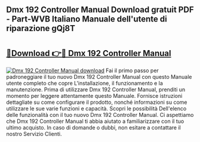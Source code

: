 ## Dmx 192 Controller Manual Download gratuit PDF - Part-WVB Italiano Manuale dell'utente di riparazione gQj8T

# <h2><a href="http://dfc9ns.blite.top/?on=Dmx+192+Controller+Manual">🔗Download 👉🔴 Dmx 192 Controller Manual</a></h2>

[![Dmx 192 Controller Manual download](https://i.imgur.com/lujVjoI.png)](http://dfc9ns.blite.top/?on=Dmx+192+Controller+Manual)
Fai il primo passo per padroneggiare il tuo nuovo Dmx 192 Controller Manual con questo Manuale utente completo che copre L'installazione, il funzionamento e la manutenzione. Prima di utilizzare Dmx 192 Controller Manual, prenditi un momento per leggere attentamente questo Manuale. Fornisce istruzioni dettagliate su come configurare il prodotto, nonché informazioni su come utilizzare le sue varie funzioni e capacità. Scopri le possibilità Dell'elenco delle funzionalità con il tuo nuovo Dmx 192 Controller Manual. Ci aspettiamo che Dmx 192 Controller Manual ti abbia aiutato a familiarizzare con il tuo ultimo acquisto. In caso di domande o dubbi, non esitare a contattare il nostro Servizio Clienti.
